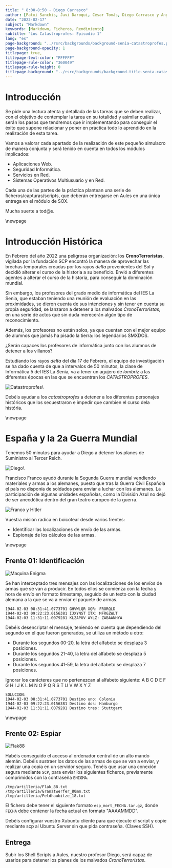 ```yaml
---
title: " 8:00-8:50 - Diego Carrasco"
author: [Patxi Sanchis, Javi Daroqui, César Tomás, Diego Carrasco y Angel Berlanas]
date: "2022-02-17"
subject: "Markdown"
keywords: [Markdown, Ficheros, Rendimiento]
subtitle: "Los Catastroprofes: Episodio 1"
lang: "es"
page-background: "../rsrc/backgrounds/background-senia-catastroprofes.pdf"
page-background-opacity: 1
titlepage: true,
titlepage-text-color: "FFFFFF"
titlepage-rule-color: "360049"
titlepage-rule-height: 0
titlepage-background: "../rsrc/backgrounds/background-title-senia-catastroprofes.pdf"
---
```


# Introducción


Se pide una lectura atenta y detallada de las tareas que se deben realizar, con el objetivo de contemplar la tarea en su totalidad y asimilar cuáles serán los pasos que tendremos que ir implementando para conseguir el éxito que supone relacionar y poner en práctica todo lo aprendido en la realización de esta tarea.

Vamos a valorar cada apartado de la realización de este pequeño simulacro de manera conjunta y será tenido en cuenta en todos los módulos implicados:

- Aplicaciones Web.
- Seguridad Informática.
- Servicios en Red.
- Sistemas Operativos Multiusuario y en Red.

Cada una de las partes de la práctica plantean una serie de ficheros/capturas/scripts, que deberán entregarse en Aules en una única entrega en el módulo de SOX. 

Mucha suerte a tod@s.

\newpage

# Introducción Histórica

En Febrero del año 2022 una peligrosa organización: los **CronoTerroristas**, vigilada por la fundación SCP encontró la manera de aprovechar las brechas temporales creadas por los rayos *delta* provenientes del Sol y decidió alterar el curso de la historia a su beneficio. Envió a diferentes agentes a alterar el curso de la historia, para conseguir la dominación mundial.

Sin embargo, los profesores del grado medio de informática del IES La Senia,  que estaban teniendo una reunión de evaluación en las proximidades, se dieron cuenta de sus intenciones y sin tener en cuenta su propia seguridad, se lanzaron a detener a los malvados *CronoTerroristas*, en una serie de actos que sin duda merecerán algún tipo de reconocimiento. 

Además, los profesores no están solos, ya que cuentan con el mejor equipo de alumnos que jamás ha pisado la tierra: los legendarios SMXDOS. 

¿Serán capaces los profesores de informática junto con los alumnos de detener a los villanos? 

Estudiando los rayos *delta* del dia 17 de Febrero, el equipo de investigación se ha dado cuenta de que a intervalos de 50 minutos, la clase de Informática 5 del IES La Senia, va a tener un agujero de *lombriz* a las diferentes épocas en las que se encuentran los *CATASTROPROFES*. 

![Catastroprofes](imgs/Catastroprofes.png)\

Debéis ayudar a los *catastroprofes* a detener a los diferentes personajes históricos que los secuestraron e impedir que cambien el curso dela história.

\newpage

# España y la 2a Guerra Mundial

Tenemos 50 minutos para ayudar a Diego a detener los planes de Suministro al Tercer Reich. 

![Diego](imgs/diego.jpeg)\

Francisco Franco ayudó durante la Segunda Guerra mundial vendiendo materiales y armas a los alemanes, puesto que tras la Guerra Civil Española el país no disponía de soldados para enviar a luchar con los alemanes. La participación de algunas unidades españolas, como la División Azul no dejó de ser anecdótica dentro del gran teatro europeo de la guerra.

![Franco y Hitler](imgs/Franco_Hitler.png)

Vuestra misión radica en boicotear desde varios frentes:

- Identificar las localizaciones de envío de las armas.
- Espionaje de los cálculos de las armas.

\newpage
## Frente 01: Identificación

![Maquina Enigma](imgs/maquina_enigma.jpg)

Se han interceptado tres mensajes con las localizaciones de los envíos de armas que se van a producir. En todos ellos se comienza con la fecha y hora de envío en formato timestamp, seguido de un texto con la ciudad alemana a la que se va a enviar el paquete de armas.

```shell
1944-02-03 08:31:41.0773701 GHVWLQR XQR: FRORQLD
1944-02-03 09:22:23.0156381 IJXYNST ITX: MFRGZWLT
1944-02-03 11:31:11.0079281 KLZAPUV AYLZ: ZABAANHYA
```

Debéis desencriptar el mensaje, teniendo en cuenta que dependiendo del segundo en el que fueron generados, se utiliza un método u otro:

- Durante los segundos 00-20, la letra del alfabeto se desplaza 3 posiciones.
- Durante los segundos 21-40, la letra del alfabeto se desplaza 5 posiciones.
- Durante los segundos 41-59, la letra del alfabeto se desplaza 7 posiciones.

Ignorar los carácteres que no pertenezcan al alfabeto siguiente:
A 	B 	C 	D 	E 	F 	G 	H 	I 	J 	K 	L 	M 	N 	O 	P 	Q 	R 	S 	T 	U 	V 	W 	X 	Y 	Z


```
SOLUCION:
1944-02-03 08:31:41.0773701 Destino uno: Colonia
1944-02-03 09:22:23.0156381 Destino dos: Hamburgo
1944-02-03 11:31:11.0079281 Destino tres: Stuttgart
```

\newpage
## Frente 02: Espiar

![Flak88](imgs/flak88.jpg)

Habéis conseguido el acceso al ordenador central de un alto mando alemán. Debéis sustraer los datos de las armas de que se van a enviar, y realizar una copia en un servidor seguro. Tenéis que usar una conexión segura mediante `SCP`, para enviar los siguientes ficheros, previamente comprimidos con la contraseña `ENIGMA`.

```shell
/tmp/artilleria/Flak_88.txt
/tmp/artilleria/Granatwerfer_80mm.txt
/tmp/artilleria/Feldhaubitze_18.txt
```

El fichero debe tener el siguiente formato `esp_mort_FECHA.tar.gz`, donde `FECHA` debe contener la fecha actual en formato "AAAAMMDD".

Debéis configurar vuestro Xubuntu cliente para que ejecute el script y copie mediante scp al Ubuntu Server sin que pida contraseña. (Claves SSH).

## Entrega

Subir los Shell Scripts a Aules, nuestro profesor Diego, será capaz de usarlos para detener los planes de los malvados *CronoTerroristas*. 
